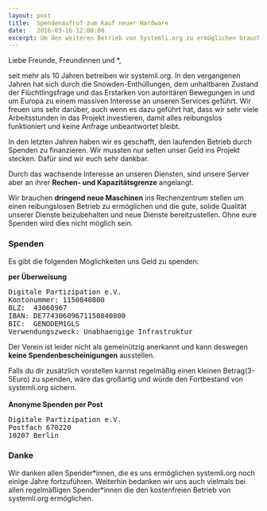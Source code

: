 ```yaml
---
layout: post 
title:  Spendenaufruf zum Kauf neuer Hardware
date:   2016-03-16 12:00:00
excerpt: Um den weiteren Betrieb von Systemli.org zu ermöglichen brauchen wir dringend eure Spenden.
---
```


Liebe Freunde, Freundinnen und \*,

seit mehr als 10 Jahren betreiben wir systemli.org. In den vergangenen Jahren hat sich durch die Snowden-Enthüllungen,
dem unhaltbaren Zustand der Flüchtlingsfrage und das Erstarken von autoritären Bewegungen in und um Europa zu einem 
massiven Interesse an unseren Services geführt. Wir freuen uns sehr darüber, auch wenn es dazu geführt hat, dass wir
sehr viele Arbeitsstunden in das Projekt investieren, damit alles reibungslos funktioniert und keine Anfrage
unbeantwortet bleibt.

In den letzten Jahren haben wir es geschafft, den laufenden Betrieb durch Spenden zu finanzieren. Wir mussten nur selten
unser Geld ins Projekt stecken. Dafür sind wir euch sehr dankbar.

Durch das wachsende Interesse an unseren Diensten, sind unsere Server aber an ihrer **Rechen- und Kapazitätsgrenze** angelangt.

Wir brauchen **dringend neue Maschinen** ins Rechenzentrum stellen um einen reibungslosen Betrieb zu ermöglichen und die gute,
solide Qualität unserer Dienste beizubehalten und neue Dienste bereitzustellen. Ohne eure Spenden wird dies nicht möglich sein.

### Spenden 

Es gibt die folgenden Möglichkeiten uns Geld zu spenden:

**per Überweisung**
<pre>
Digitale Partizipation e.V.
Kontonummer: 1150840800
BLZ:  43060967
IBAN: DE77430609671150840800
BIC:  GENODEM1GLS
Verwendungszweck: Unabhaengige Infrastruktur
</pre>

Der Verein ist leider nicht als gemeinützig anerkannt und kann deswegen **keine Spendenbescheinigungen** ausstellen.

Falls du dir zusätzlich vorstellen kannst regelmäßig einen kleinen Betrag(3-5Euro) zu spenden, wäre das großartig
und würde den Fortbestand von systemli.org sichern. 
<br>
<br>
**Anonyme Spenden per Post**
<pre>
Digitale Partizipation e.V.
Postfach 670220
10207 Berlin
</pre>

### Danke 

Wir danken allen Spender\*innen, die es uns ermöglichen systemli.org noch einige Jahre fortzuführen. Weiterhin bedanken
wir uns auch vielmals bei allen regelmäßigen Spender\*innen die den kostenfreien Betrieb von systemli.org ermöglichen.
